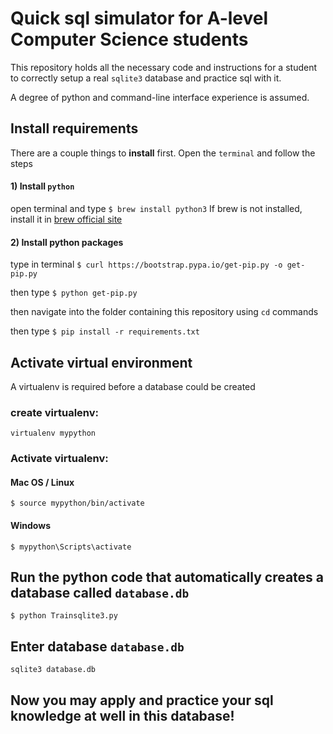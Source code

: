 # Quick sql simulator for A-level Computer Science students
This repository holds all the necessary code and instructions for a student
to correctly setup a real `sqlite3` database and practice sql with it.

A degree of python and command-line interface experience is assumed.

## Install requirements
There are a couple things to __install__ first.
Open the `terminal` and follow the steps

#### 1) Install `python`
open terminal and type `$ brew install python3`
If brew is not installed, install it in [brew official site](http://brew.sh/)

#### 2) Install python packages

type in terminal `$ curl https://bootstrap.pypa.io/get-pip.py -o get-pip.py`

then type `$ python get-pip.py`

then navigate into the folder containing this repository using `cd` commands

then type `$ pip install -r requirements.txt`

## Activate virtual environment

A virtualenv is required before a database could be created

### create virtualenv: 

`virtualenv mypython`

### Activate virtualenv: 

#### Mac OS / Linux
`$ source mypython/bin/activate`
#### Windows
`$ mypython\Scripts\activate`

## Run the python code that automatically creates a database called `database.db`

`$ python Trainsqlite3.py`

## Enter database `database.db`

`sqlite3 database.db`

## Now you may apply and practice your sql knowledge at well in this database!

